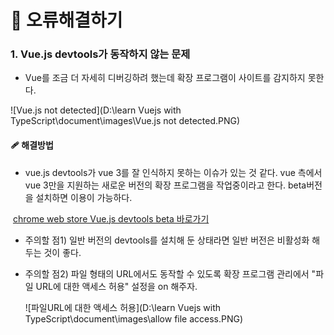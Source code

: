 

# 🔧 오류해결하기

### 1. Vue.js devtools가 동작하지 않는 문제

- Vue를 조금 더 자세히 디버깅하려 했는데 확장 프로그램이 사이트를 감지하지 못한다.

![Vue.js not detected](D:\learn Vuejs with TypeScript\document\images\Vue.js not detected.PNG)

#### 🩹 해결방법

- vue.js devtools가 vue 3를 잘 인식하지 못하는 이슈가 있는 것 같다. vue 측에서 vue 3만을 지원하는 새로운 버전의 확장 프로그램을 작업중이라고 한다. beta버전을 설치하면 이용이 가능하다.

​		[chrome web store Vue.js devtools beta 바로가기](https://chrome.google.com/webstore/detail/vuejs-devtools/ljjemllljcmogpfapbkkighbhhppjdbg?hl=en)

- 주의할 점1) 일반 버전의 devtools를 설치해 둔 상태라면 일반 버전은 비활성화 해두는 것이 좋다.

- 주의할 점2) 파일 형태의 URL에서도 동작할 수 있도록 확장 프로그램 관리에서 "파일 URL에 대한 액세스 허용" 설정을 on 해주자.

  ![파일URL에 대한 액세스 허용](D:\learn Vuejs with TypeScript\document\images\allow file access.PNG)
